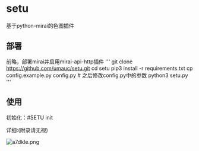 # setu

基于python-mirai的色图插件

## 部署

前略，部署mirai并启用mirai-api-http插件
'''
git clone https://github.com/umauc/setu.git
cd setu
pip3 install -r requirements.txt
cp config.example.py config.py # 之后修改config.py中的参数
python3 setu.py
'''

## 使用

初始化：#SETU init

详细:(附录请无视)

![a7dkIe.png](https://s1.ax1x.com/2020/08/09/a7dkIe.png)

